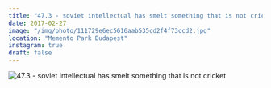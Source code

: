 ```yaml
---
title: "47.3 - soviet intellectual has smelt something that is not cricket"
date: 2017-02-27
image: "/img/photo/111729e6ec5616aab535cd2f4f73ccd2.jpg"
location: "Memento Park Budapest"
instagram: true
draft: false
---
```


![47.3 - soviet intellectual has smelt something that is not cricket](/img/photo/111729e6ec5616aab535cd2f4f73ccd2.jpg)
